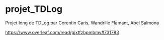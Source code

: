 # projet_TDLog
Projet long de TDLog par Corentin Caris, Wandrille Flamant, Abel Salmona

https://www.overleaf.com/read/gjxtfzbpmbmv#731783
